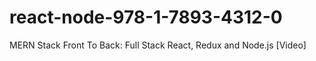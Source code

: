 # react-node-978-1-7893-4312-0
MERN Stack Front To Back: Full Stack React, Redux and Node.js [Video]
